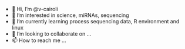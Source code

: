 - 👋 Hi, I’m @v-cairoli
- 👀 I’m interested in science, miRNAs, sequencing
- 🌱 I’m currently learning process sequencing data, R environment and linux
- 💞️ I’m looking to collaborate on ...
- 📫 How to reach me ...

<!---
v-cairoli/v-cairoli is a ✨ special ✨ repository because its `README.md` (this file) appears on your GitHub profile.
You can click the Preview link to take a look at your changes.
--->
